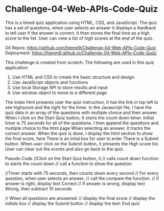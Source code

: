 # Challenge-04-Web-APIs-Code-Quiz

This is a timed quiz application using HTML, CSS, and JavaScript. The quiz has a set of questions, when user selects an answer it displays a feedback to tell user if the answer is correct. It then stores the final time as a high score to the list. User can view a list of high scores at the end of the quiz.

Git Repos: https://github.com/hienm9/Challenge-04-Web-APIs-Code-Quiz
Deployment: https://hienm9.github.io/Challenge-04-Web-APIs-Code-Quiz/


This challenge is created from scratch. The following are used in this quiz application:
1. Use HTML and CSS to create the basic structure and design.
2. Use JavaScript objects and functions
3. Use local Storage API to store results and input
4. Use window object to move to a different page

The index html presents user the quiz instruction, it has the link in top left to see highscore and the right for the timer.
In the Javascript file, I have the quiz data in an array of the questions with multiple choice and their answer. 
When I click on the Start Quiz button, 
  It starts the count down timer. Initial timer is 75 seconds for all of the questions.
  I then append the questions and multiple choice to the html page
  When selecting an answer, it tracks the correct answer.
When the quiz is done, I display the html section to show the final score, here 
  There is an inital box for user to enter
  There is a Submit button. When user click on the Submit button, it presents the High score list. User can clear out the scores and also go back to the quiz.

Pseudo Code 
//Click on the Start Quiz button, it
   // calls count down function to starts the count down
   // call a function to show the question

//Timer starts with 75 seconds, then counts down every second
// For every question, when user selects an answer, 
// call the compare the function. 
// if answer is right, display text Correct
// if answer is wrong, display text Wrong, then subtract 10 seconds 

// When all questions are answered:
// display the final score
// display the initials box
// display the Submit button
// display the text: End quiz    